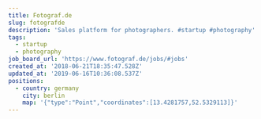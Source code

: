 ```yaml
---
title: Fotograf.de
slug: fotografde
description: 'Sales platform for photographers. #startup #photography'
tags:
  - startup
  - photography
job_board_url: 'https://www.fotograf.de/jobs/#jobs'
created_at: '2018-06-21T18:35:47.528Z'
updated_at: '2019-06-16T10:36:08.537Z'
positions:
  - country: germany
    city: berlin
    map: '{"type":"Point","coordinates":[13.4281757,52.5329113]}'
---
```

